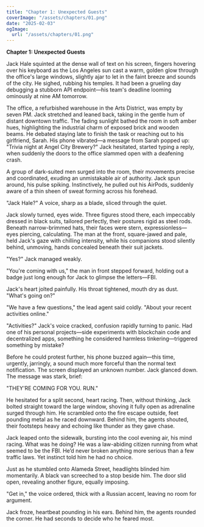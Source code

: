 ```yaml
---
title: "Chapter 1: Unexpected Guests"
coverImage: "/assets/chapters/01.png"
date: "2025-02-03"
ogImage:
  url: "/assets/chapters/01.png"
---
```


**Chapter 1: Unexpected Guests**

Jack Hale squinted at the dense wall of text on his screen, fingers hovering over his keyboard as the Los Angeles sun cast a warm, golden glow through the office's large windows, slightly ajar to let in the faint breeze and sounds of the city. He sighed, rubbing his temples. It had been a grueling day debugging a stubborn API endpoint—his team's deadline looming ominously at nine AM tomorrow.

The office, a refurbished warehouse in the Arts District, was empty by seven PM. Jack stretched and leaned back, taking in the gentle hum of distant downtown traffic. The fading sunlight bathed the room in soft amber hues, highlighting the industrial charm of exposed brick and wooden beams. He debated staying late to finish the task or reaching out to his girlfriend, Sarah. His phone vibrated—a message from Sarah popped up: "Trivia night at Angel City Brewery?" Jack hesitated, started typing a reply, when suddenly the doors to the office slammed open with a deafening crash.

A group of dark-suited men surged into the room, their movements precise and coordinated, exuding an unmistakable air of authority. Jack spun around, his pulse spiking. Instinctively, he pulled out his AirPods, suddenly aware of a thin sheen of sweat forming across his forehead.

"Jack Hale?" A voice, sharp as a blade, sliced through the quiet.

Jack slowly turned, eyes wide. Three figures stood there, each impeccably dressed in black suits, tailored perfectly, their postures rigid as steel rods. Beneath narrow-brimmed hats, their faces were stern, expressionless—eyes piercing, calculating. The man at the front, square-jawed and pale, held Jack's gaze with chilling intensity, while his companions stood silently behind, unmoving, hands concealed beneath their suit jackets.

"Yes?" Jack managed weakly.

"You're coming with us," the man in front stepped forward, holding out a badge just long enough for Jack to glimpse the letters—FBI.

Jack's heart jolted painfully. His throat tightened, mouth dry as dust. "What's going on?"

"We have a few questions," the lead agent said coldly. "About your recent activities online."

"Activities?" Jack's voice cracked, confusion rapidly turning to panic. Had one of his personal projects—side experiments with blockchain code and decentralized apps, something he considered harmless tinkering—triggered something by mistake?

Before he could protest further, his phone buzzed again—this time, urgently, jarringly, a sound much more forceful than the normal text notification. The screen displayed an unknown number. Jack glanced down. The message was stark, brief:

"THEY'RE COMING FOR YOU. RUN."

He hesitated for a split second, heart racing. Then, without thinking, Jack bolted straight toward the large window, shoving it fully open as adrenaline surged through him. He scrambled onto the fire escape outside, feet pounding metal as he raced downward. Behind him, the agents shouted, their footsteps heavy and echoing like thunder as they gave chase.

Jack leaped onto the sidewalk, bursting into the cool evening air, his mind racing. What was he doing? He was a law-abiding citizen running from what seemed to be the FBI. He’d never broken anything more serious than a few traffic laws. Yet instinct told him he had no choice.

Just as he stumbled onto Alameda Street, headlights blinded him momentarily. A black van screeched to a stop beside him. The door slid open, revealing another figure, equally imposing.

"Get in," the voice ordered, thick with a Russian accent, leaving no room for argument.

Jack froze, heartbeat pounding in his ears. Behind him, the agents rounded the corner. He had seconds to decide who he feared most.

